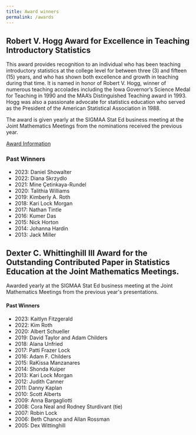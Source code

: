 ```yaml
---
title: Award winners
permalink: /awards
---
```


## Robert V. Hogg Award for Excellence in Teaching Introductory Statistics

This award provides recognition to an individual who has been teaching introductory statistics at the college level for between three (3) and fifteen (15) years, and who has shown both excellence and growth in teaching during that time. It is named in honor of Robert V. Hogg, winner of numerous teaching accolades including the Iowa Governor’s Science Medal for Teaching in 1990 and the MAA’s Distinguished Teaching award in 1993. Hogg was also a passionate advocate for statistics education who served as the President of the American Statistical Association in 1988.

The award is given yearly at the SIGMAA Stat Ed business meeting at the Joint Mathematics Meetings from the nominations received the previous year.

[Award Information](/Hogg_award/SIGMAA-Stat-Ed-Award.pdf)

### Past Winners

- 2023: Daniel Showalter
- 2022: Diana Skrzydlo
- 2021: Mine Çetinkaya-Rundel
- 2020: Talithia Williams
- 2019: Kimberly A. Roth
- 2018: Kari Lock Morgan
- 2017: Nathan Tintle
- 2016: Kumer Das
- 2015: Nick Horton
- 2014: Johanna Hardin
- 2013: Jack Miller

## Dexter C. Whittinghill III Award for the Outstanding Contributed Paper in Statistics Education at the Joint Mathematics Meetings.

Awarded yearly at the SIGMAA Stat Ed business meeting at the Joint Mathematics Meetings from the previous year's presentations.

#### Past Winners

- 2023: Kaitlyn Fitzgerald
- 2022: Kim Roth
- 2020: Albert Schueller
- 2019: David Taylor and Adam Childers
- 2018: Alana Unfried
- 2017: Patti Frazer Lock
- 2016: Adam F. Childers
- 2015: RaKissa Manzanares
- 2014: Shonda Kuiper
- 2013: Kari Lock Morgan
- 2012: Judith Canner
- 2011: Danny Kaplan
- 2010: Scott Alberts
- 2009: Anna Bargagliotti
- 2008: Cora Neal and Rodney Sturdivant (tie)
- 2007: Robin Lock
- 2006: Beth Chance and Allan Rossman
- 2005: Dex Wittinghill

